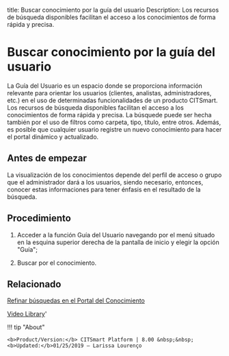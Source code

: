 title: Buscar conocimiento por la guía del usuario
Description: Los recursos de búsqueda disponibles facilitan el acceso a los conocimientos de forma rápida y precisa.
# Buscar conocimiento por la guía del usuario

La Guía del Usuario es un espacio donde se proporciona información relevante para orientar los usuarios (clientes, analistas, administradores, etc.) en el uso de determinadas funcionalidades de un producto CITSmart. Los recursos de búsqueda disponibles facilitan el acceso a los conocimientos de forma rápida y precisa. La búsquede puede ser hecha también por el uso de filtros como carpeta, tipo, título, entre otros. Además, es posible que cualquier usuario registre un nuevo conocimiento para hacer el portal dinámico y actualizado.

Antes de empezar
----------------

La visualización de los conocimientos depende del perfil de acceso o grupo que
el administrador dará a los usuarios, siendo necesario, entonces, conocer estas
informaciones para tener énfasis en el resultado de la búsqueda.

Procedimiento
-------------

1.  Acceder a la función Guía del Usuario navegando por el menú situado en la
    esquina superior derecha de la pantalla de inicio y elegir la opción "Guía";

2.  Buscar por el conocimiento.

Relacionado
---------------

[Refinar búsquedas en el Portal del Conocimiento](/es-es/citsmart-platform-8/processes/knowledge/configuration/refine-search-knowledge-portal.html)

<i class='fa fa-youtube-play  fa-2x' style='color:#97ce17;vertical-align: middle;'> </i> [Video Library](https://www.youtube.com/playlist?list=PLB5qK2uzf2RPgNa5jacymoUrgZpi7MgdD)'

!!! tip "About"

    <b>Product/Version:</b> CITSmart Platform | 8.00 &nbsp;&nbsp;
    <b>Updated:</b>01/25/2019 – Larissa Lourenço
